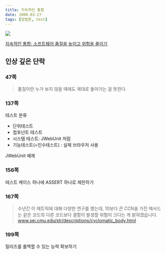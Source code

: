 ```yaml
---
title: 지속적인 통합
date: 2008-03-27
tags: [방법론, test]
---
```


![](https://image.yes24.com/momo/TopCate62/MidCate01/6107988.jpg)

[지속적인 통합: 소프트웨어 품질을 높이고 위험을 줄이기](http://www.yes24.com/Product/Goods/2875222)

## 인상 깊은 단락

### 47쪽
> 품질이란 누가 보지 않을 때에도 제대로 돌아가는 걸 뜻한다.

### 137쪽
테스트 분류

* 단위테스트
* 컴포넌트 테스트
* 시스템 테스트: JWebUnit 처럼
* 기능테스트(=인수테스트) : 실제 브라우저 사용

JWebUnit 예제

### 156쪽
테스트 케이스 하나에 ASSERT 하나로 제한하기

### 167쪽
> 수년간 이 메트릭에 대해 다양한 연구를 했는데, 10보다 큰 CCN을 가진 메서드는 같은 코드의 다른 코드보다 결함이 발생할 위험이 크다는 게 밝혀졌습니다. www.sei.cmu.edu/str/descriptions/cyclomatic_body.html

### 199쪽
릴리즈를 롤백할 수 있는 능력 확보하기
